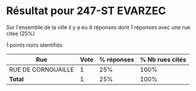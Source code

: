# Résultat pour 247-ST EVARZEC

Sur l'ensemble de la ville il y a eu 4 réponses dont 1 réponses avec une rue citée (25%)

1 points noirs identifiés

| Rue | Vote | % réponses | % Nb rues cités|
|-----|------|------------|----------------|
| RUE DE CORNOUAILLE | 1 | 25% | 100%|
| **Total** | 1 | 25% | 100%|
